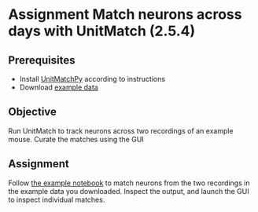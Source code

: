# Assignment Match neurons across days with UnitMatch (2.5.4)

## Prerequisites
- Install [UnitMatchPy](https://github.com/EnnyvanBeest/UnitMatch/tree/main/UnitMatchPy) according to instructions
- Download [example data](https://figshare.com/articles/dataset/UnitMatch_Demo_-_data/24305758/1?file=42664381)

## Objective
Run UnitMatch to track neurons across two recordings of an example mouse.
Curate the matches using the GUI

## Assignment
Follow [the example notebook](https://github.com/EnnyvanBeest/UnitMatch/blob/main/UnitMatchPy/Demo%20Notebooks/UMPy_example.ipynb)
to match neurons from the two recordings in the example data you downloaded. 
Inspect the output, and launch the GUI to inspect individual matches. 

